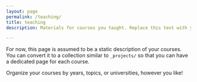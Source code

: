 ```yaml
---
layout: page
permalink: /teaching/
title: teaching
description: Materials for courses you taught. Replace this text with your description.

---
```


For now, this page is assumed to be a static description of your courses. You can convert it to a collection similar to `_projects/` so that you can have a dedicated page for each course.

Organize your courses by years, topics, or universities, however you like!
